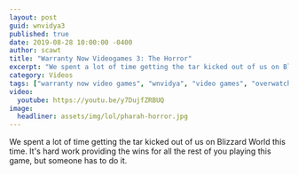 ```yaml
---
layout: post
guid: wnvidya3
published: true
date: 2019-08-28 10:00:00 -0400
author: scawt
title: "Warranty Now Videogames 3: The Horror"
excerpt: "We spent a lot of time getting the tar kicked out of us on Blizzard World this time. It's hard work providing the wins for all the rest of you playing this game, but someone has to do it."
category: Videos
tags: ["warranty now video games", "wnvidya", "video games", "overwatch", "only put in victories", "oh I should be doing something", "high skee ball points", "what even is bitcoins", "blockchain", "an embarrassment of loot boxes", "bawxes", "Hammond strats", "XX69PAPI69XX", "0.00m to go", "special post-credit scenes"]
video:
  youtube: https://youtu.be/y7DujfZRBUQ
image:
  headliner: assets/img/lol/pharah-horror.jpg
---
```


We spent a lot of time getting the tar kicked out of us on Blizzard World this time. It's hard work providing the wins for all the rest of you playing this game, but someone has to do it.
